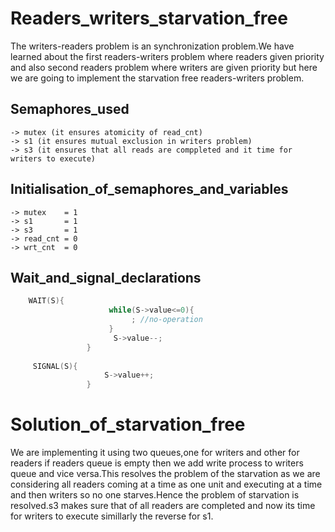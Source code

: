 # Readers_writers_starvation_free
The writers-readers problem is an synchronization problem.We have learned about the first readers-writers problem where readers given priority and also second readers problem where writers are given priority but here we are going to implement the starvation free readers-writers problem.
## Semaphores_used
    -> mutex (it ensures atomicity of read_cnt)
    -> s1 (it ensures mutual exclusion in writers problem) 
    -> s3 (it ensures that all reads are comppleted and it time for writers to execute)
## Initialisation_of_semaphores_and_variables
    -> mutex    = 1
    -> s1       = 1
    -> s3       = 1
    -> read_cnt = 0
    -> wrt_cnt  = 0
## Wait_and_signal_declarations
``` cpp
    WAIT(S){
                      while(S->value<=0){
                           ; //no-operation
                      }
                       S->value--;
                 }
                                             
     SIGNAL(S){
                     S->value++;
                 }
```
# Solution_of_starvation_free
We are implementing it using two queues,one for writers and other for readers if readers queue is empty then we add write process to writers queue and vice versa.This resolves the problem of the starvation as we are considering all readers coming at a time as one unit and executing at a time and then writers so no one starves.Hence the problem of starvation is resolved.s3 makes sure that of all readers are completed and now its time for writers to execute simillarly the reverse for s1.
